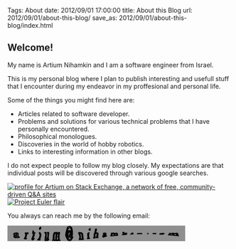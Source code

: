 Tags: About
date: 2012/09/01 17:00:00
title: About this Blog
url: 2012/09/01/about-this-blog/
save_as: 2012/09/01/about-this-blog/index.html


## Welcome!

My name is Artium Nihamkin and I am a software engineer from Israel.

This is my personal blog where I plan to publish interesting and usefull stuff that I encounter during my endeavor in my proffesional and personal life. 

Some of the things you might find here are:

 - Articles related to software developer.
 - Problems and solutions for various technical problems that I have personally encountered.
 - Philosophical monologues.
 - Discoveries in the world of hobby robotics.
 - Links to interesting information in other blogs.

I do not expect people to follow my blog closely. My expectations are that individual posts will be discovered through various google searches. 

<a href="http://stackexchange.com/users/204340">
<img src="http://stackexchange.com/users/flair/204340.png?theme=dark" width="208" height="58" alt="profile for Artium on Stack Exchange, a network of free, community-driven Q&amp;A sites" title="profile for Artium on Stack Exchange, a network of free, community-driven Q&amp;A sites">
</a>    <a href="https://projecteuler.net/progress=Artium"><img src="https://projecteuler.net/profile/Artium.png" width="208" height="58" alt="Project Euler flair"></a>

You always can reach me by the following email:

[![email captcha](/files/email3.gif)](http://captchanim.cs.technion.ac.il)



